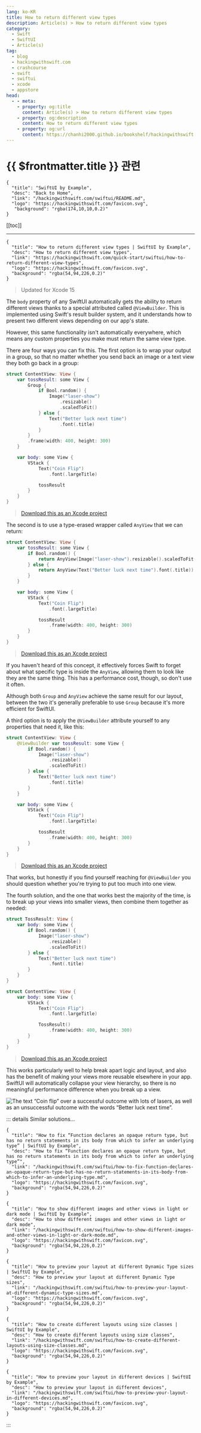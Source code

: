 ```yaml
---
lang: ko-KR
title: How to return different view types
description: Article(s) > How to return different view types
category:
  - Swift
  - SwiftUI
  - Article(s)
tag: 
  - blog
  - hackingwithswift.com
  - crashcourse
  - swift
  - swiftui
  - xcode
  - appstore
head:
  - - meta:
    - property: og:title
      content: Article(s) > How to return different view types
    - property: og:description
      content: How to return different view types
    - property: og:url
      content: https://chanhi2000.github.io/bookshelf/hackingwithswift.com/swiftui/how-to-return-different-view-types.html
---
```


# {{ $frontmatter.title }} 관련

```component VPCard
{
  "title": "SwiftUI by Example",
  "desc": "Back to Home",
  "link": "/hackingwithswift.com/swiftui/README.md",
  "logo": "https://hackingwithswift.com/favicon.svg",
   "background": "rgba(174,10,10,0.2)"
}
```

[[toc]]

---

```component VPCard
{
  "title": "How to return different view types | SwiftUI by Example",
  "desc": "How to return different view types",
  "link": "https://hackingwithswift.com/quick-start/swiftui/how-to-return-different-view-types",
  "logo": "https://hackingwithswift.com/favicon.svg",
  "background": "rgba(54,94,226,0.2)"
}
```

> Updated for Xcode 15

The `body` property of any SwiftUI automatically gets the ability to return different views thanks to a special attributed called `@ViewBuilder`. This is implemented using Swift's result builder system, and it understands how to present two different views depending on our app's state.

However, this same functionality isn't automatically everywhere, which means any custom properties you make must return the same view type.

There are four ways you can fix this. The first option is to wrap your output in a group, so that no matter whether you send back an image or a text view they both go back in a group:

```swift
struct ContentView: View {
    var tossResult: some View {
        Group {
            if Bool.random() {
                Image("laser-show")
                    .resizable()
                    .scaledToFit()
            } else {
                Text("Better luck next time")
                    .font(.title)
            }
        }
        .frame(width: 400, height: 300)
    }

    var body: some View {
        VStack {
            Text("Coin Flip")
                .font(.largeTitle)

            tossResult
        }
    }
}
```

> [<FontIcon icon="fas fa-file-zipper"/>Download this as an Xcode project](https://hackingwithswift.com/files/projects/swiftui/how-to-return-different-view-types-1.zip)


The second is to use a type-erased wrapper called `AnyView` that we can return:

```swift
struct ContentView: View {
    var tossResult: some View {
        if Bool.random() {
            return AnyView(Image("laser-show").resizable().scaledToFit())
        } else {
            return AnyView(Text("Better luck next time").font(.title))
        }
    }

    var body: some View {
        VStack {
            Text("Coin Flip")
                .font(.largeTitle)

            tossResult
                .frame(width: 400, height: 300)                
        }
    }
}
```

> [<FontIcon icon="fas fa-file-zipper"/>Download this as an Xcode project](https://hackingwithswift.com/files/projects/swiftui/how-to-return-different-view-types-2.zip)

If you haven't heard of this concept, it effectively forces Swift to forget about what specific type is inside the `AnyView`, allowing them to look like they are the same thing. This has a performance cost, though, so don't use it often.

Although both `Group` and `AnyView` achieve the same result for our layout, between the two it's generally preferable to use `Group` because it's more efficient for SwiftUI.

A third option is to apply the `@ViewBuilder` attribute yourself to any properties that need it, like this:

```swift
struct ContentView: View {
    @ViewBuilder var tossResult: some View {
        if Bool.random() {
            Image("laser-show")
                .resizable()
                .scaledToFit()
        } else {
            Text("Better luck next time")
                .font(.title)
        }
    }

    var body: some View {
        VStack {
            Text("Coin Flip")
                .font(.largeTitle)

            tossResult
                .frame(width: 400, height: 300)                
        }
    }
}
```

> [<FontIcon icon="fas fa-file-zipper"/>Download this as an Xcode project](https://hackingwithswift.com/files/projects/swiftui/how-to-return-different-view-types-3.zip)

That works, but honestly if you find yourself reaching for `@ViewBuilder` you should question whether you're trying to put too much into one view.

The fourth solution, and the one that works best the majority of the time, is to break up your views into smaller views, then combine them together as needed:

```swift
struct TossResult: View {
    var body: some View {
        if Bool.random() {
            Image("laser-show")
                .resizable()
                .scaledToFit()
        } else {
            Text("Better luck next time")
                .font(.title)
        }
    }
}

struct ContentView: View {
    var body: some View {
        VStack {
            Text("Coin Flip")
                .font(.largeTitle)

            TossResult()
                .frame(width: 400, height: 300)
        }
    }
}
```

> [<FontIcon icon="fas fa-file-zipper"/>Download this as an Xcode project](https://hackingwithswift.com/files/projects/swiftui/how-to-return-different-view-types-4.zip)

This works particularly well to help break apart logic and layout, and also has the benefit of making your views more reusable elsewhere in your app. SwiftUI will automatically collapse your view hierarchy, so there is no meaningful performance difference when you break up a view.

![The text “Coin flip” over a successful outcome with lots of lasers, as well as an unsuccessful outcome with the words “Better luck next time”.](https://hackingwithswift.com/img/books/quick-start/swiftui/how-to-return-different-view-types-1~dark.png)

::: details Similar solutions…

```component VPCard  
{
  "title": "How to fix “Function declares an opaque return type, but has no return statements in its body from which to infer an underlying type” | SwiftUI by Example",
  "desc": "How to fix “Function declares an opaque return type, but has no return statements in its body from which to infer an underlying type”",
  "link": "/hackingwithswift.com/swiftui/how-to-fix-function-declares-an-opaque-return-type-but-has-no-return-statements-in-its-body-from-which-to-infer-an-underlying-type.md",
  "logo": "https://hackingwithswift.com/favicon.svg",
  "background": "rgba(54,94,226,0.2)"
}
```

```component VPCard
{
  "title": "How to show different images and other views in light or dark mode | SwiftUI by Example",
  "desc": "How to show different images and other views in light or dark mode",
  "link": "/hackingwithswift.com/swiftui/how-to-show-different-images-and-other-views-in-light-or-dark-mode.md",
  "logo": "https://hackingwithswift.com/favicon.svg",
  "background": "rgba(54,94,226,0.2)"
}
```

```component VPCard
{
  "title": "How to preview your layout at different Dynamic Type sizes | SwiftUI by Example",
  "desc": "How to preview your layout at different Dynamic Type sizes",
  "link": "/hackingwithswift.com/swiftui/how-to-preview-your-layout-at-different-dynamic-type-sizes.md",
  "logo": "https://hackingwithswift.com/favicon.svg",
  "background": "rgba(54,94,226,0.2)"
}
```

```component VPCard
{
  "title": "How to create different layouts using size classes | SwiftUI by Example",
  "desc": "How to create different layouts using size classes",
  "link": "/hackingwithswift.com/swiftui/how-to-create-different-layouts-using-size-classes.md",
  "logo": "https://hackingwithswift.com/favicon.svg",
  "background": "rgba(54,94,226,0.2)"
}
```

```component VPCard
{
  "title": "How to preview your layout in different devices | SwiftUI by Example",
  "desc": "How to preview your layout in different devices",
  "link": "/hackingwithswift.com/swiftui/how-to-preview-your-layout-in-different-devices.md",
  "logo": "https://hackingwithswift.com/favicon.svg",
  "background": "rgba(54,94,226,0.2)"
}
```

:::

